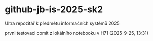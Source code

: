 # github-jb-is-2025-sk2
Ultra repozitář k předmětu informačních systémů 2025

prvni testovaci comit z lokálního notebooku v H71 (2025-9-25, 13:31)
